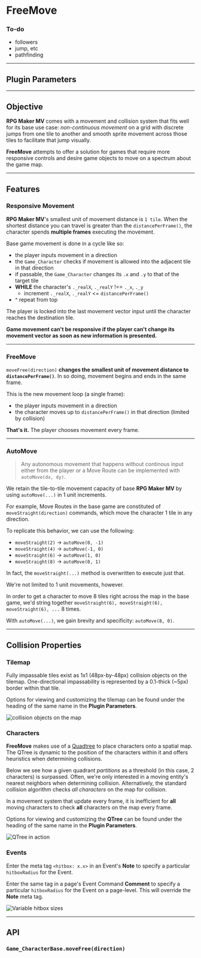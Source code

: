 # FreeMove

### To-do
- followers
- jump, etc
- pathfinding

---
## Plugin Parameters

--- 

## Objective
**RPG Maker MV** comes with a movement and collision system that fits well for its base use case: *non-continuous movement* on a grid with discrete jumps from one tile to another and smooth sprite movement across those tiles to facilitate that jump visually.

**FreeMove** attempts to offer a solution for games that require more responsive controls and desire game objects to move on a spectrum about the game map.

---

## Features

### Responsive Movement
**RPG Maker MV**'s smallest unit of movement distance is `1 tile`. When the shortest distance you can travel is greater than the `distancePerFrame()`, the character spends **multiple frames** executing the movement.

Base game movement is done in a cycle like so:
 - the player inputs movement in a direction
 - the `Game_Character` checks if movement is allowed into the adjacent tile in that direction
 - if passable, the `Game_Character` changes its `.x` and `.y` to that of the target tile
 - **WHILE** the character's `._realX`, `._realY` !== `._x`, `._y`
     - increment `._realX`, `._realY` <= `distancePerFrame()`
 - ^ repeat from top

The player is locked into the last movement vector input until the character reaches the destination tile. 

**Game movement can't be responsive if the player can't change its movement vector as soon as new information is presented.**
 
---

### FreeMove

`moveFree(direction)` **changes the smallest unit of movement distance to `distancePerFrame()`**. In so doing, movement begins and ends in the same frame. 

This is the new movement loop (a single frame):
 - the player inputs movement in a direction
 - the character moves up to `distancePerFrame()` in that direction (limited by collision)

**That's it.** The player chooses movement every frame.

---

### AutoMove
> Any autonomous movement that happens without continous input either from the player or a Move Route can be implemented with `autoMove(dx, dy)`.

We retain the tile-to-tile movement capacity of base **RPG Maker MV** by using `autoMove(...)` in 1 unit increments.

For example, Move Routes in the base game are constituted of `moveStraight(direction)` commands, which move the character 1 tile in any direction.

To replicate this behavior, we can use the following:
 - `moveStraight(2)` -> `autoMove(0, -1)`
 - `moveStraight(4)` -> `autoMove(-1, 0)`
 - `moveStraight(6)` -> `autoMove(1, 0)`
 - `moveStraight(8)` -> `autoMove(0, 1)`

In fact, the `moveStraight(...)` method is overwritten to execute just that.

We're not limited to 1 unit movements, however.

In order to get a character to move 8 tiles right across the map in the base game, we'd string together `moveStraight(6), moveStraight(6), moveStraight(6), ...` 8 times.

With `autoMove(...)`, we gain brevity and specificity: `autoMove(8, 0)`.

--- 

## Collision Properties

### Tilemap
Fully impassable tiles exist as 1x1 (48px-by-48px) collision objects on the tilemap. One-directional impassability is represented by a 0.1-thick (~5px) border within that tile.

Options for viewing and customizing the tilemap can be found under the heading of the same name in the **Plugin Parameters**.

![collision objects on the map](/assets/tilemap.png)

### Characters 
**FreeMove** makes use of a [Quadtree](https://en.wikipedia.org/wiki/Quadtree) to place characters onto a spatial map. The QTree is dynamic to the position of the characters within it and offers heuristics when determining collisions.

Below we see how a given quadrant *partitions* as a threshold (in this case, 2 characters) is surpassed. Often, we're only interested in a moving entity's nearest neighbors when determining collision. Alternatively, the standard collision algorithm checks *all characters* on the map for collision. 

In a movement system that update every frame, it is inefficient for **all** moving characters to check **all** characters on the map every frame.

Options for viewing and customizing the **QTree** can be found under the heading of the same name in the **Plugin Parameters**.

![QTree in action](/assets/QTree.gif)

### Events
Enter the meta tag `<hitbox: x.x>` in an Event's **Note** to specify a particular `hitboxRadius` for the Event. 

Enter the same tag in a page's Event Command **Comment** to specify a particular `hitboxRadius` for the Event on a page-level. This will override the **Note** meta tag.

![Variable hitbox sizes](/assets/hitbox.png)

---

## API 

### `Game_CharacterBase.moveFree(direction)`
